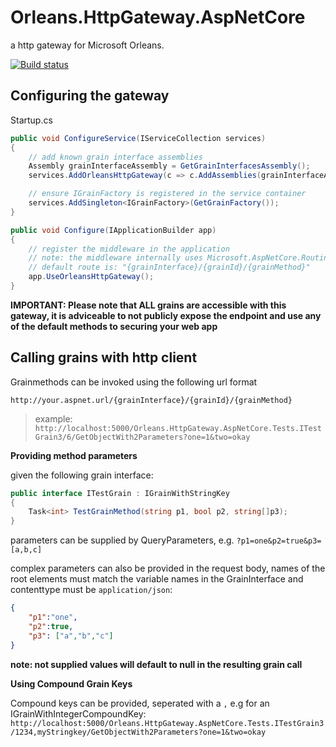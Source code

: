 # Orleans.HttpGateway.AspNetCore
a http gateway for Microsoft Orleans.

[![Build status](https://ci.appveyor.com/api/projects/status/6omov0335yw8a9c5?svg=true)](https://ci.appveyor.com/project/rikbosch/orleans-httpgateway-aspnetcore)



## Configuring the gateway

Startup.cs

``` csharp
public void ConfigureService(IServiceCollection services)
{
    // add known grain interface assemblies
    Assembly grainInterfaceAssembly = GetGrainInterfacesAssembly();
    services.AddOrleansHttpGateway(c => c.AddAssemblies(grainInterfaceAssembly));

    // ensure IGrainFactory is registered in the service container
    services.AddSingleton<IGrainFactory>(GetGrainFactory());
}

public void Configure(IApplicationBuilder app)
{
    // register the middleware in the application
    // note: the middleware internally uses Microsoft.AspNetCore.Routing
    // default route is: "{grainInterface}/{grainId}/{grainMethod}"
    app.UseOrleansHttpGateway();
}

```

__IMPORTANT: Please note that ALL grains are accessible with this gateway, it is adviceable to not publicly expose the endpoint and use any of the default methods to securing your web app__

## Calling grains with http client

Grainmethods can be invoked using the following url format

`http://your.aspnet.url/{grainInterface}/{grainId}/{grainMethod}`

> example: `http://localhost:5000/Orleans.HttpGateway.AspNetCore.Tests.ITestGrain3/6/GetObjectWith2Parameters?one=1&two=okay`

**Providing method parameters**

given the following grain interface:

```csharp
public interface ITestGrain : IGrainWithStringKey
{
    Task<int> TestGrainMethod(string p1, bool p2, string[]p3);
}
```

parameters can be supplied by QueryParameters, e.g. `?p1=one&p2=true&p3=[a,b,c]`

complex parameters can also be provided in the request body, names of the root elements must match the variable names in the GrainInterface and contenttype must be `application/json`:

```json
{
    "p1":"one",
    "p2":true,
    "p3": ["a","b","c"]
}
```

__note: not supplied values will default to null in the resulting grain call__

**Using Compound Grain Keys**

Compound keys can be provided, seperated with a `,`
e.g for an IGrainWithIntegerCompoundKey: `http://localhost:5000/Orleans.HttpGateway.AspNetCore.Tests.ITestGrain3/1234,myStringkey/GetObjectWith2Parameters?one=1&two=okay`











